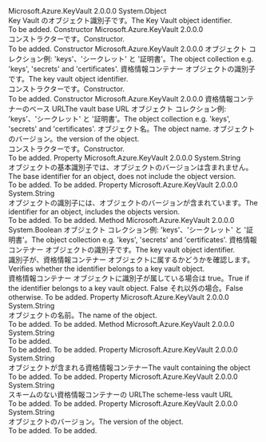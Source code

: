 <Type Name="ObjectIdentifier" FullName="Microsoft.Azure.KeyVault.ObjectIdentifier">
  <TypeSignature Language="C#" Value="public class ObjectIdentifier" />
  <TypeSignature Language="ILAsm" Value=".class public auto ansi beforefieldinit ObjectIdentifier extends System.Object" />
  <TypeSignature Language="DocId" Value="T:Microsoft.Azure.KeyVault.ObjectIdentifier" />
  <TypeSignature Language="VB.NET" Value="Public Class ObjectIdentifier" />
  <TypeSignature Language="F#" Value="type ObjectIdentifier = class" />
  <AssemblyInfo>
    <AssemblyName>Microsoft.Azure.KeyVault</AssemblyName>
    <AssemblyVersion>2.0.0.0</AssemblyVersion>
  </AssemblyInfo>
  <Base>
    <BaseTypeName>System.Object</BaseTypeName>
  </Base>
  <Interfaces />
  <Docs>
    <summary>
            <span data-ttu-id="02d91-101">Key Vault のオブジェクト識別子です。</span><span class="sxs-lookup"><span data-stu-id="02d91-101">The Key Vault object identifier.</span></span>
            </summary>
    <remarks>To be added.</remarks>
  </Docs>
  <Members>
    <Member MemberName=".ctor">
      <MemberSignature Language="C#" Value="protected ObjectIdentifier ();" />
      <MemberSignature Language="ILAsm" Value=".method familyhidebysig specialname rtspecialname instance void .ctor() cil managed" />
      <MemberSignature Language="DocId" Value="M:Microsoft.Azure.KeyVault.ObjectIdentifier.#ctor" />
      <MemberSignature Language="VB.NET" Value="Protected Sub New ()" />
      <MemberType>Constructor</MemberType>
      <AssemblyInfo>
        <AssemblyName>Microsoft.Azure.KeyVault</AssemblyName>
        <AssemblyVersion>2.0.0.0</AssemblyVersion>
      </AssemblyInfo>
      <Parameters />
      <Docs>
        <summary>
            <span data-ttu-id="02d91-102">コンストラクターです。</span><span class="sxs-lookup"><span data-stu-id="02d91-102">Constructor.</span></span>
            </summary>
        <remarks>To be added.</remarks>
      </Docs>
    </Member>
    <Member MemberName=".ctor">
      <MemberSignature Language="C#" Value="protected ObjectIdentifier (string collection, string identifier);" />
      <MemberSignature Language="ILAsm" Value=".method familyhidebysig specialname rtspecialname instance void .ctor(string collection, string identifier) cil managed" />
      <MemberSignature Language="DocId" Value="M:Microsoft.Azure.KeyVault.ObjectIdentifier.#ctor(System.String,System.String)" />
      <MemberSignature Language="VB.NET" Value="Protected Sub New (collection As String, identifier As String)" />
      <MemberSignature Language="F#" Value="new Microsoft.Azure.KeyVault.ObjectIdentifier : string * string -&gt; Microsoft.Azure.KeyVault.ObjectIdentifier" Usage="new Microsoft.Azure.KeyVault.ObjectIdentifier (collection, identifier)" />
      <MemberType>Constructor</MemberType>
      <AssemblyInfo>
        <AssemblyName>Microsoft.Azure.KeyVault</AssemblyName>
        <AssemblyVersion>2.0.0.0</AssemblyVersion>
      </AssemblyInfo>
      <Parameters>
        <Parameter Name="collection" Type="System.String" />
        <Parameter Name="identifier" Type="System.String" />
      </Parameters>
      <Docs>
        <param name="collection"><span data-ttu-id="02d91-103">オブジェクト コレクション例: 'keys'、'シークレット' と '証明書'。</span><span class="sxs-lookup"><span data-stu-id="02d91-103">The object collection e.g. 'keys', 'secrets' and 'certificates'.</span></span></param>
        <param name="identifier"><span data-ttu-id="02d91-104">資格情報コンテナー オブジェクトの識別子です。</span><span class="sxs-lookup"><span data-stu-id="02d91-104">The key vault object identifier.</span></span></param>
        <summary>
            <span data-ttu-id="02d91-105">コンストラクターです。</span><span class="sxs-lookup"><span data-stu-id="02d91-105">Constructor.</span></span>
            </summary>
        <remarks>To be added.</remarks>
      </Docs>
    </Member>
    <Member MemberName=".ctor">
      <MemberSignature Language="C#" Value="protected ObjectIdentifier (string vaultBaseUrl, string collection, string name, string version = &quot;&quot;);" />
      <MemberSignature Language="ILAsm" Value=".method familyhidebysig specialname rtspecialname instance void .ctor(string vaultBaseUrl, string collection, string name, string version) cil managed" />
      <MemberSignature Language="DocId" Value="M:Microsoft.Azure.KeyVault.ObjectIdentifier.#ctor(System.String,System.String,System.String,System.String)" />
      <MemberSignature Language="VB.NET" Value="Protected Sub New (vaultBaseUrl As String, collection As String, name As String, Optional version As String = &quot;&quot;)" />
      <MemberSignature Language="F#" Value="new Microsoft.Azure.KeyVault.ObjectIdentifier : string * string * string * string -&gt; Microsoft.Azure.KeyVault.ObjectIdentifier" Usage="new Microsoft.Azure.KeyVault.ObjectIdentifier (vaultBaseUrl, collection, name, version)" />
      <MemberType>Constructor</MemberType>
      <AssemblyInfo>
        <AssemblyName>Microsoft.Azure.KeyVault</AssemblyName>
        <AssemblyVersion>2.0.0.0</AssemblyVersion>
      </AssemblyInfo>
      <Parameters>
        <Parameter Name="vaultBaseUrl" Type="System.String" />
        <Parameter Name="collection" Type="System.String" />
        <Parameter Name="name" Type="System.String" />
        <Parameter Name="version" Type="System.String" />
      </Parameters>
      <Docs>
        <param name="vaultBaseUrl"> <span data-ttu-id="02d91-106">資格情報コンテナーのベース URL</span><span class="sxs-lookup"><span data-stu-id="02d91-106">The vault base URL</span></span></param>
        <param name="collection"><span data-ttu-id="02d91-107">オブジェクト コレクション例: 'keys'、'シークレット' と '証明書'。</span><span class="sxs-lookup"><span data-stu-id="02d91-107">The object collection e.g. 'keys', 'secrets' and 'certificates'.</span></span></param>
        <param name="name"><span data-ttu-id="02d91-108">オブジェクト名。</span><span class="sxs-lookup"><span data-stu-id="02d91-108">The object name.</span></span></param>
        <param name="version"> <span data-ttu-id="02d91-109">オブジェクトのバージョン。</span><span class="sxs-lookup"><span data-stu-id="02d91-109">the version of the object.</span></span></param>
        <summary>
            <span data-ttu-id="02d91-110">コンストラクターです。</span><span class="sxs-lookup"><span data-stu-id="02d91-110">Constructor.</span></span>
            </summary>
        <remarks>To be added.</remarks>
      </Docs>
    </Member>
    <Member MemberName="BaseIdentifier">
      <MemberSignature Language="C#" Value="public string BaseIdentifier { get; protected set; }" />
      <MemberSignature Language="ILAsm" Value=".property instance string BaseIdentifier" />
      <MemberSignature Language="DocId" Value="P:Microsoft.Azure.KeyVault.ObjectIdentifier.BaseIdentifier" />
      <MemberSignature Language="VB.NET" Value="Public Property BaseIdentifier As String" />
      <MemberSignature Language="F#" Value="member this.BaseIdentifier : string with get, set" Usage="Microsoft.Azure.KeyVault.ObjectIdentifier.BaseIdentifier" />
      <MemberType>Property</MemberType>
      <AssemblyInfo>
        <AssemblyName>Microsoft.Azure.KeyVault</AssemblyName>
        <AssemblyVersion>2.0.0.0</AssemblyVersion>
      </AssemblyInfo>
      <ReturnValue>
        <ReturnType>System.String</ReturnType>
      </ReturnValue>
      <Docs>
        <summary>
            <span data-ttu-id="02d91-111">オブジェクトの基本識別子では、オブジェクトのバージョンは含まれません。</span><span class="sxs-lookup"><span data-stu-id="02d91-111">The base identifier for an object, does not include the object version.</span></span>
            </summary>
        <value>To be added.</value>
        <remarks>To be added.</remarks>
      </Docs>
    </Member>
    <Member MemberName="Identifier">
      <MemberSignature Language="C#" Value="public string Identifier { get; protected set; }" />
      <MemberSignature Language="ILAsm" Value=".property instance string Identifier" />
      <MemberSignature Language="DocId" Value="P:Microsoft.Azure.KeyVault.ObjectIdentifier.Identifier" />
      <MemberSignature Language="VB.NET" Value="Public Property Identifier As String" />
      <MemberSignature Language="F#" Value="member this.Identifier : string with get, set" Usage="Microsoft.Azure.KeyVault.ObjectIdentifier.Identifier" />
      <MemberType>Property</MemberType>
      <AssemblyInfo>
        <AssemblyName>Microsoft.Azure.KeyVault</AssemblyName>
        <AssemblyVersion>2.0.0.0</AssemblyVersion>
      </AssemblyInfo>
      <ReturnValue>
        <ReturnType>System.String</ReturnType>
      </ReturnValue>
      <Docs>
        <summary>
            <span data-ttu-id="02d91-112">オブジェクトの識別子には、オブジェクトのバージョンが含まれています。</span><span class="sxs-lookup"><span data-stu-id="02d91-112">The identifier for an object, includes the objects version.</span></span>
            </summary>
        <value>To be added.</value>
        <remarks>To be added.</remarks>
      </Docs>
    </Member>
    <Member MemberName="IsObjectIdentifier">
      <MemberSignature Language="C#" Value="protected static bool IsObjectIdentifier (string collection, string identifier);" />
      <MemberSignature Language="ILAsm" Value=".method familystatic hidebysig bool IsObjectIdentifier(string collection, string identifier) cil managed" />
      <MemberSignature Language="DocId" Value="M:Microsoft.Azure.KeyVault.ObjectIdentifier.IsObjectIdentifier(System.String,System.String)" />
      <MemberSignature Language="VB.NET" Value="Protected Shared Function IsObjectIdentifier (collection As String, identifier As String) As Boolean" />
      <MemberSignature Language="F#" Value="static member IsObjectIdentifier : string * string -&gt; bool" Usage="Microsoft.Azure.KeyVault.ObjectIdentifier.IsObjectIdentifier (collection, identifier)" />
      <MemberType>Method</MemberType>
      <AssemblyInfo>
        <AssemblyName>Microsoft.Azure.KeyVault</AssemblyName>
        <AssemblyVersion>2.0.0.0</AssemblyVersion>
      </AssemblyInfo>
      <ReturnValue>
        <ReturnType>System.Boolean</ReturnType>
      </ReturnValue>
      <Parameters>
        <Parameter Name="collection" Type="System.String" />
        <Parameter Name="identifier" Type="System.String" />
      </Parameters>
      <Docs>
        <param name="collection"><span data-ttu-id="02d91-113">オブジェクト コレクション例: 'keys'、'シークレット' と '証明書'。</span><span class="sxs-lookup"><span data-stu-id="02d91-113">The object collection e.g. 'keys', 'secrets' and 'certificates'.</span></span></param>
        <param name="identifier"><span data-ttu-id="02d91-114">資格情報コンテナー オブジェクトの識別子です。</span><span class="sxs-lookup"><span data-stu-id="02d91-114">The key vault object identifier.</span></span></param>
        <summary>
            <span data-ttu-id="02d91-115">識別子が、資格情報コンテナー オブジェクトに属するかどうかを確認します。</span><span class="sxs-lookup"><span data-stu-id="02d91-115">Verifies whether the identifier belongs to a key vault object.</span></span>
            </summary>
        <returns><span data-ttu-id="02d91-116">資格情報コンテナー オブジェクトに識別子が属している場合は true。</span><span class="sxs-lookup"><span data-stu-id="02d91-116">True if the identifier belongs to a key vault object.</span></span> <span data-ttu-id="02d91-117">False それ以外の場合。</span><span class="sxs-lookup"><span data-stu-id="02d91-117">False otherwise.</span></span></returns>
        <remarks>To be added.</remarks>
      </Docs>
    </Member>
    <Member MemberName="Name">
      <MemberSignature Language="C#" Value="public string Name { get; protected set; }" />
      <MemberSignature Language="ILAsm" Value=".property instance string Name" />
      <MemberSignature Language="DocId" Value="P:Microsoft.Azure.KeyVault.ObjectIdentifier.Name" />
      <MemberSignature Language="VB.NET" Value="Public Property Name As String" />
      <MemberSignature Language="F#" Value="member this.Name : string with get, set" Usage="Microsoft.Azure.KeyVault.ObjectIdentifier.Name" />
      <MemberType>Property</MemberType>
      <AssemblyInfo>
        <AssemblyName>Microsoft.Azure.KeyVault</AssemblyName>
        <AssemblyVersion>2.0.0.0</AssemblyVersion>
      </AssemblyInfo>
      <ReturnValue>
        <ReturnType>System.String</ReturnType>
      </ReturnValue>
      <Docs>
        <summary>
            <span data-ttu-id="02d91-118">オブジェクトの名前。</span><span class="sxs-lookup"><span data-stu-id="02d91-118">The name of the object.</span></span>
            </summary>
        <value>To be added.</value>
        <remarks>To be added.</remarks>
      </Docs>
    </Member>
    <Member MemberName="ToString">
      <MemberSignature Language="C#" Value="public override string ToString ();" />
      <MemberSignature Language="ILAsm" Value=".method public hidebysig virtual instance string ToString() cil managed" />
      <MemberSignature Language="DocId" Value="M:Microsoft.Azure.KeyVault.ObjectIdentifier.ToString" />
      <MemberSignature Language="VB.NET" Value="Public Overrides Function ToString () As String" />
      <MemberSignature Language="F#" Value="override this.ToString : unit -&gt; string" Usage="objectIdentifier.ToString " />
      <MemberType>Method</MemberType>
      <AssemblyInfo>
        <AssemblyName>Microsoft.Azure.KeyVault</AssemblyName>
        <AssemblyVersion>2.0.0.0</AssemblyVersion>
      </AssemblyInfo>
      <ReturnValue>
        <ReturnType>System.String</ReturnType>
      </ReturnValue>
      <Parameters />
      <Docs>
        <summary>To be added.</summary>
        <returns>To be added.</returns>
        <remarks>To be added.</remarks>
      </Docs>
    </Member>
    <Member MemberName="Vault">
      <MemberSignature Language="C#" Value="public string Vault { get; protected set; }" />
      <MemberSignature Language="ILAsm" Value=".property instance string Vault" />
      <MemberSignature Language="DocId" Value="P:Microsoft.Azure.KeyVault.ObjectIdentifier.Vault" />
      <MemberSignature Language="VB.NET" Value="Public Property Vault As String" />
      <MemberSignature Language="F#" Value="member this.Vault : string with get, set" Usage="Microsoft.Azure.KeyVault.ObjectIdentifier.Vault" />
      <MemberType>Property</MemberType>
      <AssemblyInfo>
        <AssemblyName>Microsoft.Azure.KeyVault</AssemblyName>
        <AssemblyVersion>2.0.0.0</AssemblyVersion>
      </AssemblyInfo>
      <ReturnValue>
        <ReturnType>System.String</ReturnType>
      </ReturnValue>
      <Docs>
        <summary>
            <span data-ttu-id="02d91-119">オブジェクトが含まれる資格情報コンテナー</span><span class="sxs-lookup"><span data-stu-id="02d91-119">The vault containing the object</span></span>
            </summary>
        <value>To be added.</value>
        <remarks>To be added.</remarks>
      </Docs>
    </Member>
    <Member MemberName="VaultWithoutScheme">
      <MemberSignature Language="C#" Value="public string VaultWithoutScheme { get; protected set; }" />
      <MemberSignature Language="ILAsm" Value=".property instance string VaultWithoutScheme" />
      <MemberSignature Language="DocId" Value="P:Microsoft.Azure.KeyVault.ObjectIdentifier.VaultWithoutScheme" />
      <MemberSignature Language="VB.NET" Value="Public Property VaultWithoutScheme As String" />
      <MemberSignature Language="F#" Value="member this.VaultWithoutScheme : string with get, set" Usage="Microsoft.Azure.KeyVault.ObjectIdentifier.VaultWithoutScheme" />
      <MemberType>Property</MemberType>
      <AssemblyInfo>
        <AssemblyName>Microsoft.Azure.KeyVault</AssemblyName>
        <AssemblyVersion>2.0.0.0</AssemblyVersion>
      </AssemblyInfo>
      <ReturnValue>
        <ReturnType>System.String</ReturnType>
      </ReturnValue>
      <Docs>
        <summary>
            <span data-ttu-id="02d91-120">スキームのない資格情報コンテナーの URL</span><span class="sxs-lookup"><span data-stu-id="02d91-120">The scheme-less vault URL</span></span>
            </summary>
        <value>To be added.</value>
        <remarks>To be added.</remarks>
      </Docs>
    </Member>
    <Member MemberName="Version">
      <MemberSignature Language="C#" Value="public string Version { get; protected set; }" />
      <MemberSignature Language="ILAsm" Value=".property instance string Version" />
      <MemberSignature Language="DocId" Value="P:Microsoft.Azure.KeyVault.ObjectIdentifier.Version" />
      <MemberSignature Language="VB.NET" Value="Public Property Version As String" />
      <MemberSignature Language="F#" Value="member this.Version : string with get, set" Usage="Microsoft.Azure.KeyVault.ObjectIdentifier.Version" />
      <MemberType>Property</MemberType>
      <AssemblyInfo>
        <AssemblyName>Microsoft.Azure.KeyVault</AssemblyName>
        <AssemblyVersion>2.0.0.0</AssemblyVersion>
      </AssemblyInfo>
      <ReturnValue>
        <ReturnType>System.String</ReturnType>
      </ReturnValue>
      <Docs>
        <summary>
            <span data-ttu-id="02d91-121">オブジェクトのバージョン。</span><span class="sxs-lookup"><span data-stu-id="02d91-121">The version of the object.</span></span>
            </summary>
        <value>To be added.</value>
        <remarks>To be added.</remarks>
      </Docs>
    </Member>
  </Members>
</Type>